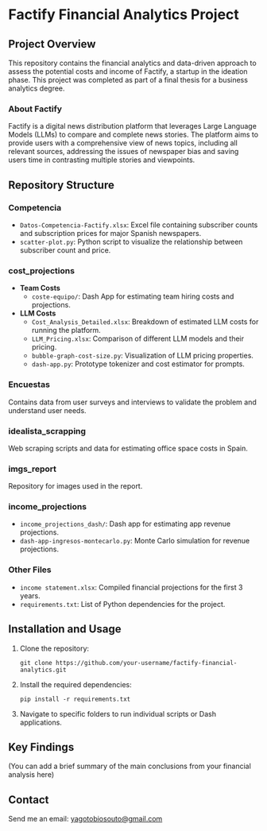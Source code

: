 # Factify Financial Analytics Project

## Project Overview
This repository contains the financial analytics and data-driven approach to assess the potential costs and income of Factify, a startup in the ideation phase. This project was completed as part of a final thesis for a business analytics degree.

### About Factify
Factify is a digital news distribution platform that leverages Large Language Models (LLMs) to compare and complete news stories. The platform aims to provide users with a comprehensive view of news topics, including all relevant sources, addressing the issues of newspaper bias and saving users time in contrasting multiple stories and viewpoints.

## Repository Structure

### Competencia
- `Datos-Competencia-Factify.xlsx`: Excel file containing subscriber counts and subscription prices for major Spanish newspapers.
- `scatter-plot.py`: Python script to visualize the relationship between subscriber count and price.

### cost_projections
- **Team Costs**
  - `coste-equipo/`: Dash App for estimating team hiring costs and projections.
- **LLM Costs**
  - `Cost_Analysis_Detailed.xlsx`: Breakdown of estimated LLM costs for running the platform.
  - `LLM_Pricing.xlsx`: Comparison of different LLM models and their pricing.
  - `bubble-graph-cost-size.py`: Visualization of LLM pricing properties.
  - `dash-app.py`: Prototype tokenizer and cost estimator for prompts.

### Encuestas
Contains data from user surveys and interviews to validate the problem and understand user needs.

### idealista_scrapping
Web scraping scripts and data for estimating office space costs in Spain.

### imgs_report
Repository for images used in the report.

### income_projections
- `income_projections_dash/`: Dash app for estimating app revenue projections.
- `dash-app-ingresos-montecarlo.py`: Monte Carlo simulation for revenue projections.

### Other Files
- `income statement.xlsx`: Compiled financial projections for the first 3 years.
- `requirements.txt`: List of Python dependencies for the project.

## Installation and Usage

1. Clone the repository:
   ```
   git clone https://github.com/your-username/factify-financial-analytics.git
   ```

2. Install the required dependencies:
   ```
   pip install -r requirements.txt
   ```

3. Navigate to specific folders to run individual scripts or Dash applications.

## Key Findings

(You can add a brief summary of the main conclusions from your financial analysis here)

## Contact

Send me an email: yagotobiosouto@gmail.com